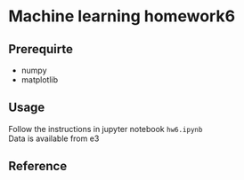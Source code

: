 # Machine learning homework6

## Prerequirte
- numpy
- matplotlib

## Usage
Follow the instructions in jupyter notebook `hw6.ipynb`  
Data is available from e3

## Reference
